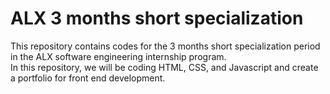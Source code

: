 # ALX 3 months short specialization
This repository contains codes for the 3 months short specialization period in the ALX software engineering internship program.  
In this repository, we will be coding HTML, CSS, and Javascript and create a portfolio for front end development. 

